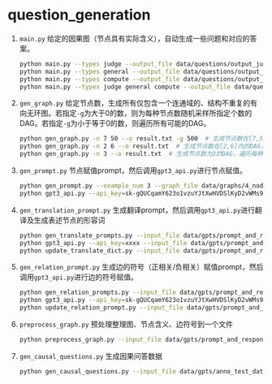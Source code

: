 # question_generation

1. `main.py` 给定的因果图（节点具有实际含义），自动生成一些问题和对应的答案。
    ```bash
    python main.py --types judge --output_file data/questions/output_judge.json  # 是非判断题
    python main.py --types general --output_file data/questions/output_general.json  # 简答题
    python main.py --types compute --output_file data/questions/output_compute.json  # 基于数据计算概率回答问题
    python main.py --types judge general compute --output_file data/questions/output_all.json  # 生成所有类型的问题
    ```
2. `gen_graph.py` 给定节点数，生成所有仅包含一个连通域的、结构不重复的有向无环图。若指定`-g`为大于0的数，则为每种节点数随机采样所指定个数的DAG。若指定`-g`为小于等于0的数，则遍历所有可能的DAG。
    ```bash
    python gen_graph.py -n 7 50 --o result.txt -g 500  # 生成节点数在[7,50]内的DAG，每种节点数500个graph
    python gen_graph.py -n 2 6 --o result.txt  # 生成节点数在[2,6]内的DAG，遍历每种节点所有DAG
    python gen_graph.py -n 3 --o result.txt  # 生成节点数为3的DAG，遍历每种节点所有DAG
    ```
3. `gen_prompt.py` 节点赋值prompt，然后调用`gpt3_api.py`进行节点赋值。
    ```bash
    python gen_prompt.py --example_num 3 --graph_file data/graphs/4_nodes.txt --output_file data/gpts/prompt_and_response/4_nodes_repeat_2_prompt.jsonl --repeat_num 2
    python gpt3_api.py --api_key=sk-gQUCqamY623o1vzuYJtXwHVDSlKyD2vWMs954WoYI7JmCwWB --input_file data/gpts/prompt_and_response/4_nodes_repeat_2_prompt.jsonl  --output_file data/gpts/prompt_and_response/4_nodes_repeat_2_result.jsonl
    ```
5. `gen_translation_prompt.py` 生成翻译prompt，然后调用`gpt3_api.py`进行翻译及生成表述节点的形容词
    ```bash
    python gen_translate_prompts.py --input_file data/gpts/prompt_and_response/4_nodes_repeat_2_result.jsonl --output_file data/gpts/prompt_and_response/4_nodes_repeat_2_translate_prompt.jsonl
    python gpt3_api.py --api_key=xxxx --input_file data/gpts/prompt_and_response/4_nodes_repeat_2_translate_prompt.jsonl  --output_file data/gpts/prompt_and_response/4_nodes_repeat_2_translate_result.jsonl
    python update_translate_dict.py --input_file data/gpts/prompt_and_response/4_nodes_repeat_2_translate_result.jsonl  # 更新字典
    ```
6. `gen_relation_prompt.py` 生成边的符号（正相关/负相关）赋值prompt，然后调用`gpt3_api.py`进行边的符号赋值。
    ```bash
    python gen_relation_prompts.py --input_file data/gpts/prompt_and_response/4_nodes_repeat_2_result.jsonl  --output_file data/gpts/prompt_and_response/4_nodes_repeat_2_relation_prompt.jsonl
    python gpt3_api.py --api_key=sk-gQUCqamY623o1vzuYJtXwHVDSlKyD2vWMs954WoYI7JmCwWB --input_file data/gpts/prompt_and_response/4_nodes_repeat_2_relation_prompt.jsonl  --output_file data/gpts/prompt_and_response/4_nodes_repeat_2_relation_result.jsonl
    python update_relation_prompt.py --input_file data/gpts/prompt_and_response/4_nodes_repeat_2_relation_result.jsonl # 更新字典
    ```
7. `preprocess_graph.py` 预处理整理图、节点含义、边符号到一个文件
    ```bash
    python preprocess_graph.py --input_file data/gpts/prompt_and_response/4_nodes_repeat_2_result.jsonl --output_file data/gpts/anno_test_data/4_nodes.json
    ```

8. `gen_causal_questions.py` 生成因果问答数据
    ```bash
    python gen_causal_questions.py --input_file data/gpts/anno_test_data/4_nodes.json --output_prefix data/gpts/final_test_data/4_nodes --node_num 4
    ```

